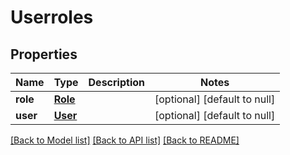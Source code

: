 # Userroles

## Properties
Name | Type | Description | Notes
------------ | ------------- | ------------- | -------------
**role** | [**Role**](Role.md) |  | [optional] [default to null]
**user** | [**User**](User.md) |  | [optional] [default to null]

[[Back to Model list]](../README.md#documentation-for-models) [[Back to API list]](../README.md#documentation-for-api-endpoints) [[Back to README]](../README.md)


